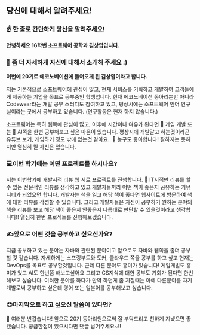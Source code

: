 ## 당신에 대해서 알려주세요!

### ☝️ 한 줄로 간단하게 당신을 알려주세요!

**안녕하세요 16학번 소프트웨어 공학과 김상엽입니다.** 



### 🙌 좀 더 자세하게 자신에 대해서 소개해 주세요 :)

**이번에 20기로 에코노베이션에 들어오게 된 김상엽이라고 합니다.**

저는 기본적으로 소프트웨어에 관심이 많고, 현재 서비스를 기획하고 개발하여 고객들에게 제공하는 기업을 목표로 공부중인 학생입니다. 현재 에코노베이션 동아리뿐만 아니라 Codewear라는 개발 공부 스터디도 참여하고 있고, 평상시에는 소프트웨어 언어 연구실이라는 곳에서 공부하고 있습니다. (연구활동은 현재 하지 않습니다.)

소프트웨어는 특히 웹쪽에 관심이 많고, 이후에 시간이나 여유가 된다면 :game_die: 게임 개발 또는 :robot: AI쪽을 한번 공부해보고 싶은 마음이 있습니다. 평상시에 개발말고 하는것이라곤 유튜브 보기, 게임하기 정도 밖에 없는것 같아요..   :basketball: 농구도 좋아합니다! 잘하지는 못하지만 열심히 뛸 자신은 있습니다. 



### 💻이번 학기에는 어떤 프로젝트를 하시나요?

저는 이번학기에 개발서적 리뷰 웹 서로 프로젝트를 진행합니다. :blue_book: IT서적만 리뷰를 할 수 있는 전문적인 리뷰를 생각하고 있고 개발자들끼리 어떤 책이 좋은지 공유하는 커뮤니티가 되었으면 합니다. 개발자는 책을 읽고 해당 책이 좋다면 웹사이트에 방문하여 책에 대한 리뷰를 작성할 수 있습니다. 그리고 개발자들은 자신이 공부하기 원하는 분야의 책을 리뷰를 보고 해당 책이 좋은지 안좋은지 나름대로 판단할 수 있을것이라고 생각합니다!! 열심히 한번 프로젝트를 진행해보겠습니다. 



###  ✍앞으로 어떤 것을 공부하고 싶으신가요?

지금 공부하고 있는 분야는 자바와 관련된 분야이고 앞으로도 자바와 웹쪽을 좀더 공부할 것 같습니다. 자세하게는 스프링부트와 도커, 클라우드 쪽을 공부를 하고 싶고 현재는 DevOps를 목표로 공부할것입니다. 근데 다른 분야도 흥미가 있습니다! 게임개발도 흥미가 있고 AI도 한번쯤 해보고싶어요 그리고 CS지식에 대한 공부도 기회가 된다면 한번 해보고 싶습니다. 이러한 분야를 하다가 만약 하던게 좀 지칠때는 아예 다른분야를 자기계발로써 공부하고 싶은데 영어 또는 일본어를 공부해보고 싶습니다. 



### 😉마지막으로 하고 싶으신 말씀이 있다면?

:slightly_smiling_face: 여러분 반갑습니다! 앞으로 20기 동아리원으로써 잘 부탁드리고 친하게 지냈으면 좋겠습니다. 궁금한점이 있으시다면 댓글 남겨주세요~!! 

